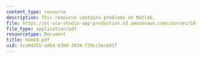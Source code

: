 ```yaml
---
content_type: resource
description: This resource contains problems on Matlab.
file: https://ol-ocw-studio-app-production.s3.amazonaws.com/courses/18-443-statistics-for-applications-fall-2006/1ca9d355ad6463b02034f39cc5ecb417_home9.pdf
file_type: application/pdf
resourcetype: Document
title: home9.pdf
uid: 1ca9d355-ad64-63b0-2034-f39cc5ecb417
---
```

